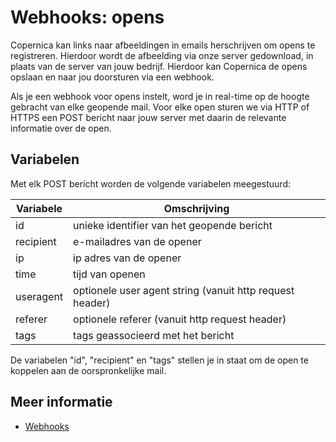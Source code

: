 # Webhooks: opens

Copernica kan links naar afbeeldingen in emails herschrijven om 
opens te registreren. Hierdoor wordt de afbeelding via onze server gedownload, 
in plaats van de server van jouw bedrijf. Hierdoor kan Copernica de 
opens opslaan en naar jou doorsturen via een webhook.

Als je een webhook voor opens instelt, word je in real-time op de hoogte
gebracht van elke geopende mail. Voor elke open sturen we via HTTP of 
HTTPS een POST bericht naar jouw server met daarin de relevante 
informatie over de open.

## Variabelen

Met elk POST bericht worden de volgende variabelen meegestuurd:

| Variabele  | Omschrijving                                             |
|------------|----------------------------------------------------------|
| id         | unieke identifier van het geopende bericht               |
| recipient  | e-mailadres van de opener                                |
| ip         | ip adres van de opener                                   |
| time       | tijd van openen                                          |
| useragent  | optionele user agent string (vanuit http request header) |
| referer    | optionele referer (vanuit http request header)           |
| tags       | tags geassocieerd met het bericht                        |

De variabelen "id", "recipient" en "tags" stellen je in staat om de open te koppelen aan de oorspronkelijke mail.

## Meer informatie

* [Webhooks](./webhooks)
